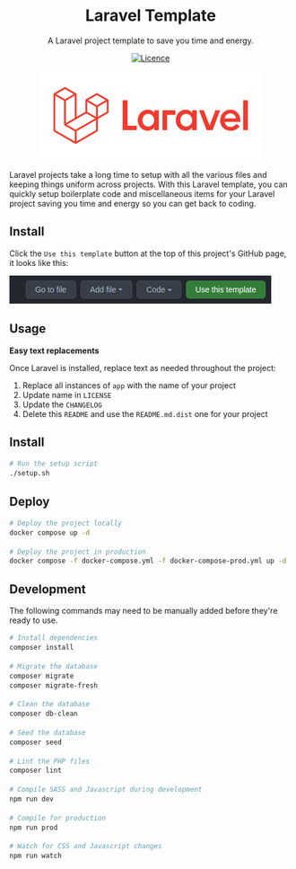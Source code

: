 <div align="center">

# Laravel Template

A Laravel project template to save you time and energy.

[![Licence](https://img.shields.io/github/license/komandar/laravel-template)](LICENSE)

<img src="https://raw.githubusercontent.com/komandar/assets/main/src/laravel-template/showcase.png" alt="Showcase">

</div>

Laravel projects take a long time to setup with all the various files and keeping things uniform across projects. With this Laravel template, you can quickly setup boilerplate code and miscellaneous items for your Laravel project saving you time and energy so you can get back to coding.

## Install

Click the `Use this template` button at the top of this project's GitHub page, it looks like this:

<img src="https://raw.githubusercontent.com/komandar/assets/main/src/global/use_template_button.png" alt="Showcase">

## Usage

**Easy text replacements**

Once Laravel is installed, replace text as needed throughout the project:

1. Replace all instances of `app` with the name of your project
2. Update name in `LICENSE`
3. Update the `CHANGELOG`
4. Delete this `README` and use the `README.md.dist` one for your project

## Install

```bash
# Run the setup script
./setup.sh
```

## Deploy

```bash
# Deploy the project locally
docker compose up -d

# Deploy the project in production
docker compose -f docker-compose.yml -f docker-compose-prod.yml up -d
```

## Development

The following commands may need to be manually added before they're ready to use.

```bash
# Install dependencies
composer install

# Migrate the database
composer migrate
composer migrate-fresh

# Clean the database
composer db-clean

# Seed the database
composer seed

# Lint the PHP files
composer lint

# Compile SASS and Javascript during development
npm run dev

# Compile for production
npm run prod

# Watch for CSS and Javascript changes
npm run watch
```
